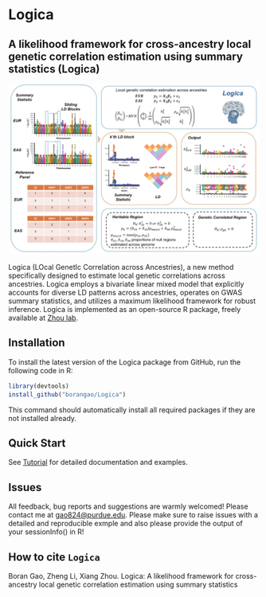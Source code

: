# Logica

## A likelihood framework for cross-ancestry local genetic correlation estimation using summary statistics (Logica)

![](Logica_Overview.png)

Logica (LOcal GenetIc Correlation across Ancestries), a new method specifically designed to estimate local genetic correlations across ancestries. Logica employs a bivariate linear mixed model that explicitly accounts for diverse LD patterns across ancestries, operates on GWAS summary statistics, and utilizes a maximum likelihood framework for robust inference.
Logica is implemented as an open-source R package, freely available at [Zhou lab](https://www.xzlab.org/software.html).

## Installation

To install the latest version of the Logica package from GitHub, run
the following code in R:

```R
library(devtools)
install_github("borangao/Logica")
```

This command should automatically install all required packages if
they are not installed already.

## Quick Start

See [Tutorial](https://github.com/borangao/Logica_Analysis) for detailed documentation and examples.

## Issues
All feedback, bug reports and suggestions are warmly welcomed! Please contact me at gao824@purdue.edu. Please make sure to raise issues with a detailed and reproducible exmple and also please provide the output of your sessionInfo() in R! 

How to cite `Logica`
-------------------
Boran Gao, Zheng Li, Xiang Zhou. Logica: A likelihood framework for cross-ancestry local genetic correlation estimation using summary statistics

